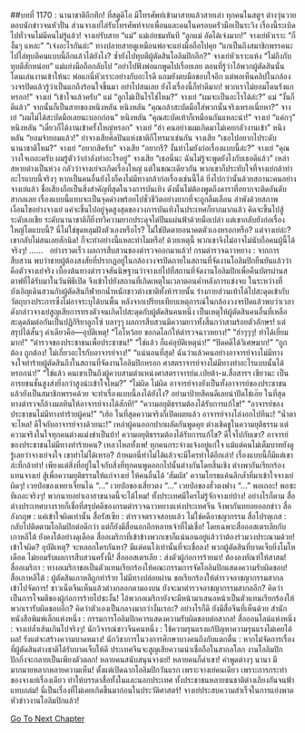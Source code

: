 ##บทที่ 1170 : นานาชาติอึกทึก!
ที่สตูดิโอ
มีโทรศัพท์เข้ามาสายแล้วสายเล่า
ทุกคนในสตูฯ ต่างวุ่นวายตอบนักข่าวจนหัวปั่น ส่วนจางเย่ไล่รับโทรศัพท์จากเพื่อนและคนในครอบครัวมือเป็นระวิง เรื่องนี้ระเบิดไปทั่วจนไม่มีคนไม่รู้แล้ว!
จางเย่รับสาย “แม่”
แม่เอ่ยชมทันที “ลูกแม่ อัดได้เจ๋งมาก!”
จางเย่หัวเราะ “ก็งั้นๆ แหละ”
“เจ๋งอะไรกันล่ะ” ทางปลายสายดูเหมือนพ่อจะแย่งมือถือไปคุย “แกเป็นถึงสมาชิกพรรคนะ ไปไล่ทุบตีคนแบบนี้อีกแล้วได้ยังไง? ซ้ำยังไปทุบตีผู้ตัดสินโอลิมปิกอีก?”
จางเย่หัวเราะแห้ง “ไม่ถึงกับทุบตีสักหน่อย”
แม่แย่งมือถือกลับไป “อย่าไปฟังพ่อแกพูดไปเรื่อยเลย ตอนที่รู้ว่าไอ้พวกผู้ตัดสินนั่นโดนเล่นงานเข้าให้นะ พ่อแกนี่หัวเราะอย่างกับอะไรดี แถมยังตบมือชอบใจอีก แต่พอเห็นคลิปในกล้องวงจรปิดแล้วรู้ว่าเป็นแกถึงร้อนใจขึ้นมา อย่าไปสนเลย ยังไงเรื่องนี้ก็ทำดีมาก! พวกเราไม่ยอมโดนรังแกหรอก!”
จางเย่ “เข้าใจแล้วครับ”
แม่ “ลูกไม่เป็นไรใช่ไหม?”
จางเย่ “ผมจะเป็นอะไรได้ล่ะ?”
แม่ “งั้นก็ดีแล้ว”
จากนั้นก็เป็นสายของหนิงหลัน
หนิงหลัน “คุณกล้าสะบัดมือใส่พวกนั้นจริงเหรอเนี่ยหา?”
จางเย่ “ผมไม่ได้สะบัดมือเลยนะบอกก่อน”
หนิงหลัน “คุณสะบัดเท้าก็เหมือนกันแหละน่า!”
จางเย่ “แค่กๆ”
หนิงหลัน “เดี๋ยวก็ได้งานเข้าครั้งใหญ่หรอก”
จางเย่ “ฮ่า คนอย่างผมเกิดมาไม่เคยกลัวงานเข้า”
หนิงหลัน “ยอมจ้ายอมแล้ว!”
ย่าจางเสียศิลปินแห่งชาติก็โทรมาเช่นกัน
จางเสีย “เธอไปอยากไประดับนานาชาติไหม?”
จางเย่ “อยากสิครับ”
จางเสีย “อยากรึ? งั้นทำไมยังก่อเรื่องแบบนี้ล่ะ?”
จางเย่ “คุณวางใจเถอะครับ ผมรู้ตัวว่ากำลังทำอะไรอยู่”
จางเสีย “เธอนี่นะ ฉันไม่รู้จะพูดยังไงกับเธอดีแล้ว”
เหล่าสหายต่างเป็นห่วง กลัวว่าจางเย่จะเกิดเรื่องใหญ่ แต่ในขณะเดียวกัน พวกเขาก็ประทับใจที่จางเย่กล้าทำอะไรแบบนี้จริงๆ หากเป็นคนอื่นยังไงก็คงไม่มีทางกล้าก่อเรื่องเช่นนี้ได้ ยิ่งไปกว่านั้นด้วยสถานะคนอย่างจางเย่แล้ว ชื่อเสียงถือเป็นสิ่งสำคัญที่สุดในวงการบันเทิง ดังนั้นไม่ต้องพูดถึงดาราที่อยากจะติดอันดับสากลเลย เรื่องแบบนี้แทบจะเป็นจุดด่างพร้อยไปชั่วชีวิตอย่างยากที่จะถูกลืมเลือน ลำพังด้วยสภาพเงื่อนไขอย่างจางเย่ แค่จะขึ้นไปอยู่จุดสูงสุดของวงการบันเทิงในประเทศก็ยากมากแล้ว คิดจะขึ้นไปสู้ระดับเอเชีย ระดับนานาชาติก็ยิ่งทวีความยากประดุจไต่ปีนแผ่นฟ้าด้วยมือเปล่า แต่เขากลับยังก่อเรื่องใหญ่โตแบบนี้? นี่ไม่ใช่ขุดหลุมฝังตัวเองหรือไร? ไม่ใช่ปิดตายอนาคตตัวเองหรอกหรือ?
แต่จางเย่ล่ะ?
เขากลับไม่สนเลยสักนิด! ก็จะทำอย่างนี้แหละทำไมหรือ!
ด้วยเหตุนี้ พวกเขาจึงไม่อาจไม่นับถือคนผู้นี้ได้จริงๆ!
……
 
อย่างรวดเร็ว ผลการสืบสวนของตำรวจออกมาแล้ว!
กรมตำรวจฉาวหยาง : จากการสืบสวน พบว่าชายผู้ต้องสงสัยที่ปรากฏอยู่ในกล้องวงจรปิดภายในสถานที่จัดงานโอลิมปิกยืนยันแล้วว่าคือตัวจางเย่จริง เบื้องต้นทางตำรวจสันนิษฐานว่าจางเย่ไปที่สถานที่จัดงานโอลิมปิกเพื่อคืนบัตรผ่านสตาฟที่ได้รับมาในวันพิธีเปิด จึงเข้าไปยังสถานที่เกิดเหตุในเวลาตอนค่ำหลังการแข่งจบ ในระหว่างที่บังเอิญเดินสวนกับผู้ตัดสินกีฬายกน้ำหนักชาวต่างชาติทั้งห้ารายนั้น ร่างกายส่วนเท้าได้ไปสะดุดเข้ากับวัตถุบางประการซึ่งไม่อาจระบุได้บนพื้น หลังจากเปรียบเทียบเหตุการณ์ในกล้องวงจรปิดแล้วพบว่าเวลาดังกล่าวจางเย่สูญเสียการทรงตัวจนเกิดไปสะดุดกับผู้ตัดสินคนหนึ่ง เป็นเหตุให้ผู้ตัดสินคนอื่นที่เหลือสะดุดล้มต่อกันเป็นปฏิกิริยาลูกโซ่
บลาๆๆ
ผลการสืบสวนมีความยาวทั้งสิ้นกว่าสามร้อยตัวอักษร!
แต่สรุปได้สั้นๆ คำเดียวคือ—อุบัติเหตุ!
“โอโหว้อย ขอกดไลก์ให้ตำรวจฉาวหยาง!”
“ฮ่าๆๆๆ! ทำได้เยี่ยมมาก!”
“ตำรวจของประชาชนเพื่อประชาชน!”
“ใช่แล้ว ก็แค่อุบัติเหตุน่า!”
“ปิดคดีได้วิเศษมาก!”
“ถูกต้อง ถูกต้อง! ไม่เกี่ยวอะไรกับอาจารย์จาง!”
“แน่นอนที่สุด! ฉันว่าแล้วคนอย่างอาจารย์จางไม่มีทางจงใจทำร้ายผู้ตัดสินถึงในสถานที่จัดงานโอลิมปิกหรอก ศาสตราจารย์จางไม่มีทางทำอะไรแบบนั้นได้หรอกน่า!”
“ใช่แล้ว คนเขาเป็นถึงผู้ควบสามตำแหน่งศาสตราจารย์ม.เป่ยต้า-ม.สื่อสารฯ เชียวนะ เป็นอารยชนชั้นสูงส่งยิ่งกว่าสูงน่ะเข้าใจไหม?”
“ไม่ผิด ไม่ผิด อาจารย์จางยังเป็นทั้งอาจารย์ของประชาชนแล้วยังเป็นสมาชิกพรรคด้วย จะทำเรื่องแบบนี้ลงได้ยังไง? อย่ามาป้ายสีคนดีเลยน่าปัดโธ่เอ๊ย ในที่สุดทางตำรวจก็ล้างมลทินให้อาจารย์จางได้สักที!”
“ความอยุติธรรมต้องได้รับการแก้ไข!”
“อาจารย์ของประชาชนไม่มีทางทำร้ายผู้คน!”
“เฮ้อ ในที่สุดความจริงก็เปิดเผยแล้ว อาจารย์จางโล่งอกไปทีนะ!
“น้ำตาจะไหล! ดีใจกับอาจารย์จางด้วยนะ!”
เหล่าผู้คนออกปากผลัดกันพูดคุย ต่างเชิดชูในความยุติธรรม
แต่ความจริงในใจทุกคนต่างแม่งขำเป็นบ้า!
ความอยุติธรรมต้องได้รับการแก้ไข?
ดีใจไปกับเขา?
อาจารย์ของประชาชนไม่มีทางทำร้ายคน?
เหลวไหลทั้งเพ!
ทุกคนกระจ่างแจ้งอยู่แก่ใจ แม้แต่คนไม่เต็มบาทยังดูรู้เลยว่าจางเย่จงใจ เขาทำไม่ได้เหรอ? ถ้าหมอนี่ทำไม่ได้แล้วจะมีใครทำได้อีกเล่า! เรื่องแบบนี้ก็มีแต่เขาล่ะที่กล้าทำ! เพียงแต่สิ่งที่อยู่ในใจกับสิ่งที่ทุกคนพูดออกไปนั้นต่างกันโดยสิ้นเชิง ต่างพากันเรียกร้องแทนจางเย่ สู้เพื่อความยุติธรรมให้แก่จางเย่ ให้คนอื่นได้ ‘สัมผัส’ ความโกรธแค้นลึกล้ำที่มาเข้าใจจางเย่ผิดๆ!
เวยป๋อของเหยาเจี้ยนไฉ “...”
เวยป๋อของเสี่ยวตง “...”
เวยป๋อของฮั่วตงฟาง “...”
พอเถอะ!
พอซะทีเถอะจริงๆ!
พวกนายอย่าเอาฮาขนาดนี้จะได้ไหม!
ทั้งประเทศมีใครไม่รู้จักจางเย่บ้าง!
อย่างไรก็ตาม สื่อต่างประเทศบางรายก็เชื่อที่สรุปคดีของกรมตำรวจฉาวหยางแห่งประเทศจีน จึงพากันทยอยออกข่าว
สื่ออังกฤษ : แค่เข้าใจผิดเท่านั้น
สื่อรัสเซีย : ตำรวจตรวจสอบแล้ว ไม่ใช่คดีอาชญากรรม
สื่อโปรตุเกส : กลับไปติดตามโอลิมปิกต่อดีกว่า
แต่ก็ยังมีสื่อนอกอีกหลายเจ้าที่ไม่เชื่อ!
โดยเฉพาะสื่อออสเตรเลียกับเกาหลีใต้ ยังคงโต้อย่างดุเดือด สื่ออเมริกาที่เข้าข้างพวกเขาก็แน่นอนอยู่แล้วว่าต้องร่วมวงประณามด้วย!
เข้าใจผิด?
อุบัติเหตุ?
จะหลอกใครกันหา?
มีแต่คนโง่เท่านั้นที่จะเชื่อลง!
พวกผู้ตัดสินที่บาดเจ็บยิ่งโมโหเดือด ไม่ยอมรับผลการสืบสวนครั้งนี้!
สื่อออสเตรเลีย : ส่งตัวผู้ก่อการร้ายมา! ต้องลงทัณฑ์ให้สาสม!
สื่ออเมริกา : ทางอเมริกาขอเป็นตัวแทนเรียกร้องให้คณะกรรมการจัดโอลิมปิกแสดงความรับผิดชอบ!
สื่อเกาหลีใต้ : ผู้ตัดสินเกาหลีถูกทำร้าย ไม่มีทางปล่อยผ่าน ขอเรียกร้องให้ตำรวจอาชญากรรมสากลเข้าไปจัดการ!
ชาวเน็ตจีนเห็นแล้วต่างกลอกตามองบน ยังจะมาตำรวจอาชญากรรมสากลอีก? คิดว่าเป็นการโจมตีของผู้ก่อการร้ายไปซะงั้น! ไอ้พวกอเมริกายังจะมีหน้ามาเสนอหน้าเป็นตัวแทนเรียกร้องให้พวกเรารับผิดชอบอีก? คิดว่าตัวเองเป็นกลางมากว่างั้นเรอะ?
อย่างไรก็ดี ยังมีสื่อจีนที่เห็นด้วย
สำนักหนังสือพิมพ์เล็กแห่งหนึ่ง : กรรมการโอลิมปิกควรแสดงความรับผิดชอบต่อสากล!
สื่อออนไลน์แห่งหนึ่ง : จางเย่ล้ำเส้นเกินไปจริงๆ!
นักวิจารณ์ชาวจีนคนหนึ่ง : ใช้ความรุนแรงแก้ปัญหาความรุนแรงไม่เคยได้ผล! รังแต่จะสร้างความบาดหมาง!
นักวิชาการในวงการศึกษาบางคนถึงกับแตกตื่น : หากไม่จัดการเรื่องที่ผู้ตัดสินต่างชาติได้รับบาดเจ็บให้ดี ประเทศจีนจะสูญเสียความน่าเชื่อถือในสากลโลก งานโอลิมปิกปักกิ่งจะกลายเป็นเพียงตัวตลก!
หลายคนสนับสนุนจางเย่!
หลายคนก็ด่าเขา!
คำพูดต่างๆ นานา มีมากมายหลากหลายความเห็น!
ตั้งแต่เปิดฉากโอลิมปิกวันแรก เพราะจางเย่คนเดียว เพราะการกระทำของจางเย่เรื่องเดียว ทำให้บรรดาสื่อทั้งในและนอกประเทศ ทั้งประชาชนหลายชนชาติต่างเถียงกันจนฟ้าแทบถล่ม!
นี่เป็นเรื่องที่ไม่เคยเกิดขึ้นมาก่อนในประวัติศาสตร์!
จางเย่ประสบความสำเร็จในการแย่งพาดหัวข่าวงานโอลิมปิกแล้ว!
 
 
 


[Go To Next Chapter]( ./271.md)